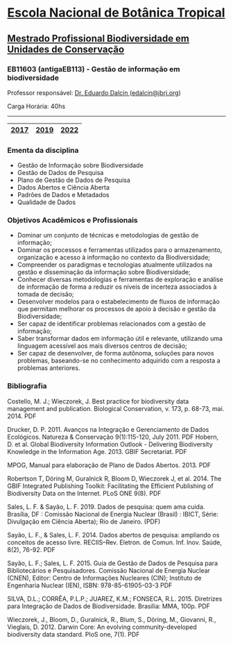 # [Escola Nacional de Botânica Tropical](https://www.gov.br/jbrj/pt-br/assuntos/educacao/escola-nacional-de-botanica-tropical-20-anos)

## [Mestrado Profissional Biodiversidade em Unidades de Conservação](https://w2.solucaoatrio.net.br/somos/jbrj-mpenbt/index.php/pt/)
### EB11603 (antigaEB113) - Gestão de informação em biodiversidade
Professor responsável: [Dr. Eduardo Dalcin ](https://eduardo.dalc.in/)(edalcin@jbrj.org)

Carga Horária: 40hs
<hr>

| [2017](https://sites.google.com/jbrj.org/eb113-2017/p%C3%A1gina-inicial) | [2019](https://sites.google.com/jbrj.org/eb113-2019/p%C3%A1gina-inicial) | [2022](https://github.com/edalcin/eb113/tree/main/2022) |
|---|---|---|

### __Ementa da disciplina__
* Gestão de Informação sobre Biodiversidade
* Gestão de Dados de Pesquisa
* Plano de Gestão de Dados de Pesquisa
* Dados Abertos e Ciência Aberta
* Padrões de Dados e Metadados
* Qualidade de Dados


### __Objetivos Acadêmicos e Profissionais__
* Dominar um conjunto de técnicas e metodologias de gestão de informação;
* Dominar os processos e ferramentas utilizados para o armazenamento, organização e acesso à informação no contexto da Biodiversidade;
* Compreender os paradigmas e tecnologias atualmente utilizados na gestão e disseminação da informação sobre Biodiversidade;
* Conhecer diversas metodologias e ferramentas de exploração e análise de informação de forma a reduzir os níveis de incerteza associados à tomada de decisão;
* Desenvolver modelos para o estabelecimento de fluxos de informação que permitam melhorar os processos de apoio à decisão e gestão da Biodiversidade;
* Ser capaz de identificar problemas relacionados com a gestão de informação;
* Saber transformar dados em informação útil e relevante, utilizando uma linguagem acessível aos mais diversos centros de decisão;
* Ser capaz de desenvolver, de forma autônoma, soluções para novos problemas, baseando-se no conhecimento adquirido com a resposta a problemas anteriores.

### __Bibliografia__
Costello, M. J.; Wieczorek, J. Best practice for biodiversity data management and publication. Biological Conservation, v. 173, p. 68-73, mai. 2014. PDF

Drucker, D. P. 2011. Avanços na Integração e Gerenciamento de Dados Ecológicos. Natureza & Conservação 9(1):115-120, July 2011. PDF
Hobern, D. et al. Global Biodiversity Information Outlook - Delivering Biodiversity Knowledge in the Information Age. 2013. GBIF Secretariat. PDF

MPOG, Manual para elaboração de Plano de Dados Abertos. 2013. PDF

Robertson T, Döring M, Guralnick R, Bloom D, Wieczorek J, et al. 2014. The GBIF Integrated Publishing Toolkit: Facilitating the Efficient Publishing of Biodiversity Data on the Internet. PLoS ONE 9(8). PDF

Sales, L. F. & Sayão, L. F. 2019. Dados de pesquisa: quem ama cuida. Brasília, DF : Comissão Nacional de Energia Nuclear (Brasil) : IBICT, Série: Divulgação em Ciência Aberta); Rio de Janeiro. (PDF)

Sayão, L. F., & Sales, L. F. 2014. Dados abertos de pesquisa: ampliando os conceitos de acesso livre. RECIIS–Rev. Eletron. de Comun. Inf. Inov. Saúde, 8(2), 76-92. PDF

Sayão, L. F.; Sales, L. F. 2015. Guia de Gestão de Dados de Pesquisa para Bibliotecários e Pesquisadores. Comissão Nacional de Energia Nuclear (CNEN), Editor: Centro de Informações Nucleares (CIN); Instituto de Engenharia Nuclear (IEN), ISBN: 978-85-61905-03-3 PDF

SILVA, D.L.; CORRÊA, P.L.P.; JUAREZ, K.M.; FONSECA, R.L. 2015. Diretrizes para Integração de Dados de Biodiversidade. Brasília: MMA, 100p. PDF

Wieczorek, J., Bloom, D., Guralnick, R., Blum, S., Döring, M., Giovanni, R., Vieglais, D. 2012. Darwin Core: An evolving community-developed biodiversity data standard. PloS one, 7(1). PDF
